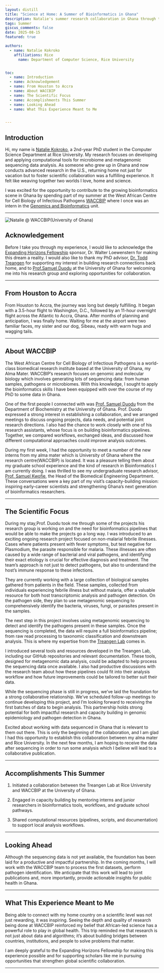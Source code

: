 ```yaml
---
layout: distill
title: "Science at Home: A Summer of Bioinformatics in Ghana"
description: Natalie's summer research collaboration in Ghana through the Expanding Horizon's Fellowship. 
tags: Summer
giscus_comments: false
date: 2025-08-15
featured: true

authors:
  - name: Natalie Kokroko
    affiliations: Rice 
      name: Department of Computer Science, Rice University


toc:
  - name: Introduction
  - name: Acknowledgement
  - name: From Houston to Accra
  - name: About WACCBIP
  - name: The Scientific Focus
  - name: Accomplishments This Summer
  - name: Looking Ahead
  - name: What This Experience Meant to Me


---
```


## Introduction
Hi, my name is [Natalie Kokroko](https://treangenlab.com/profiles/nkokroko/), a 2nd-year PhD student in the Computer Science Department at Rice University. My research focuses on developing and applying computational tools for microbiome and metagenomic sequencing data analysis. As someone who grew up in Ghana and now conducts advanced research in the U.S., returning home not just for vacation but to foster scientific collaboration was a fulfilling experience. It felt like weaving together two worlds I love, home and science. 

I was excited for the opportunity to contribute to the growing bioinformatics scene in Ghana by spending part of my summer at the West African Centre for Cell Biology of Infectious Pathogens [WACCBIP](https://www.waccbip.org/) where I once was an intern in the [Genomics and Bioinformatics](https://www.waccbip.org/research/research-groups/genomics-and-bioinformatics-group) unit.

---

<div class="text-align: center;">
  <img src="https://github.com/treangenlab/treangenlab.github.io/blob/master/assets/img/Natalie_Ghana2025.jpeg" alt="Natalie @ WACCBIP(University of Ghana)">
</div>

## Acknowledgement
Before I take you through my experience, I would like to acknowledge the [Expanding Horizons Fellowship](https://graduate.rice.edu/expanding-horizons-fellowship-program) sponsor, Dr. Walter Loewenstern for making this dream a reality. I would also like to thank my PhD advisor, [Dr. Todd Treangen](https://profiles.rice.edu/faculty/todd-treangen) for supporting my interest in building research connections back home, and to [Prof.Samuel Duodu](https://www.ug.edu.gh/bcmb/people/samuel-duodu-phd) at the University of Ghana for welcoming me into his research group and exploring opportunities for collaboration. 


---

## From Houston to Accra
From Houston to Accra, the journey was long but deeply fulfilling. It began with a 3.5-hour flight to Washington, D.C., followed by an 11-hour overnight flight across the Atlantic to Accra, Ghana.  After months of planning and anticipation, I was finally home. Waiting for me at the airport were two familiar faces, my sister and our dog, Sibeau, ready with warm hugs and wagging tails.


---

## About WACCBIP
The West African Centre for Cell Biology of Infectious Pathogens is a world-class biomedical research institute based at the University of Ghana, my Alma Mater. WACCBIP’s research focuses on genomic and molecular biology which involves generating lots of sequencing data: from human samples, pathogens or microbiomes. With this knowledge, I sought to apply the bioinformatics skills I have been equipped with over the course of my PhD to some data in Ghana. 

One of the first people I connected with was [Prof. Samuel Duodu](https://www.ug.edu.gh/bcmb/people/samuel-duodu-phd) from the Department of Biochemistry at the University of Ghana. Prof. Duodu expressed a strong interest in establishing a collaboration, and we arranged meetings to discuss ongoing projects, data needs, and potential joint research directions. I also had the chance to work closely with one of his research assistants, whose focus is on building bioinformatics pipelines. Together, we compared workflows, exchanged ideas, and discussed how different computational approaches could improve analysis outcomes.

During my first week, I had the opportunity to meet a number of the new interns from my alma mater which is University of Ghana where the research centre(WACCBIP) is located. 
It was a pleasure telling them about my graduate school experience and the kind of research in Bioinformatics I am currently doing. I was thrilled to see my undergraduate research advisor, [Prof. Samuel Kwofie](https://www.ug.edu.gh/biomedical-engineering/people/prof-samuel-kojo-kwofie), the Head of the Biomedical Engineering Department. These conversations were a key part of my visit’s capacity-building mission: inspiring early-career scientists and strengthening Ghana’s next generation of bioinformatics researchers.

---

## The Scientific Focus
During my stay,Prof. Duodu took me through some of the projects his research group is working on and the need for bioinformatics pipelines that would be able to make the projects go a long way. I was introduced to an exciting ongoing research project focused on non-malarial febrile illnesses. Cases where patients present with fever symptoms, but test negative for Plasmodium, the parasite responsible for malaria. These illnesses are often caused by a wide range of bacterial and viral pathogens, and identifying their exact etiology is crucial for effective diagnosis and treatment. The team’s approach is not just to detect pathogens, but also to understand the host’s immune response to these infections.

They are currently working with a large collection of biological samples gathered from patients in the field. These samples, collected from individuals experiencing febrile illness but without malaria, offer a valuable resource for both host transcriptomic analysis and pathogen detection. On the pathogen side, they plan to use metagenomic sequencing to comprehensively identify the bacteria, viruses, fungi, or parasites present in the samples.

The next step in this project involves using metagenomic sequencing to detect and identify the pathogens present in these samples. Once the sequencing is completed, the data will require a full bioinformatics pipeline; from raw read processing to taxonomic classification and downstream analysis. This is where my expertise from the [Treangen Lab](https://treangenlab.com/) comes in.

I introduced several tools and resources developed in the Treangen Lab, including our GitHub repositories and relevant documentation. These tools, designed for metagenomic data analysis, could be adapted to help process the sequencing data once available. I also had productive discussions with the research team about how these pipelines could fit into their analysis workflow and how future improvements could be tailored to better suit their data.

While the sequencing phase is still in progress, we’ve laid the foundation for a strong collaborative relationship. We’ve scheduled follow-up meetings to continue developing this project, and I’m looking forward to receiving the first batches of data to begin analysis. This partnership holds strong potential for both impactful research and capacity building in genomic epidemiology and pathogen detection in Ghana.

Excited about working with data sequenced in Ghana that is relevant to them out there. 
This is only the beginning of the collaboration, and I am glad I had this opportunity to establish this collaboration between my alma mater and Rice University. In the next few months, I am hoping to receive the data after sequencing in order to run some analysis which I believe will lead to a collaborative publication. 

---

## Accomplishments This Summer
1. Initiated a collaboration between the Treangen Lab at Rice University and WACCBIP at the University of Ghana. 

2. Engaged in capacity building by mentoring interns and junior researchers in bioinformatics tools, workflows, and graduate school pathways.

3. Shared computational resources (pipelines, scripts, and documentation) to support local analysis workflows.

---

## Looking Ahead
Although the sequencing data is not yet available, the foundation has been laid for a productive and impactful partnership. In the coming months, I will work with the WACCBIP team to process the first datasets, perform pathogen identification. We anticipate that this work will lead to joint publications and, more importantly, provide actionable insights for public health in Ghana.


---

## What This Experience Meant to Me
Being able to connect with my home country on a scientific level was not just rewarding, it was inspiring. Seeing the depth and quality of research being done at WACCBIP reinforced my belief that African-led science has a powerful role to play in global health. This trip reminded me that research is not just about data and algorithms; it’s about building bridges between countries, institutions, and people to solve problems that matter.

I am deeply grateful to the Expanding Horizons Fellowship for making this experience possible and for supporting scholars like me in pursuing opportunities that strengthen global scientific collaboration.


---

